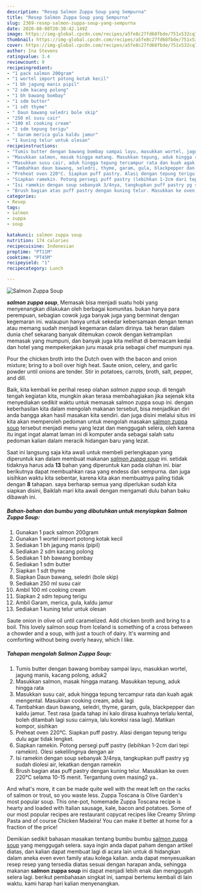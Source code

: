 ```yaml
---
description: "Resep Salmon Zuppa Soup yang Sempurna"
title: "Resep Salmon Zuppa Soup yang Sempurna"
slug: 2369-resep-salmon-zuppa-soup-yang-sempurna
date: 2020-08-08T20:38:42.149Z
image: https://img-global.cpcdn.com/recipes/a5fe8c27fd68fbde/751x532cq70/salmon-zuppa-soup-foto-resep-utama.jpg
thumbnail: https://img-global.cpcdn.com/recipes/a5fe8c27fd68fbde/751x532cq70/salmon-zuppa-soup-foto-resep-utama.jpg
cover: https://img-global.cpcdn.com/recipes/a5fe8c27fd68fbde/751x532cq70/salmon-zuppa-soup-foto-resep-utama.jpg
author: Ina Stevens
ratingvalue: 3.4
reviewcount: 9
recipeingredient:
- "1 pack salmon 200gram"
- "1 wortel import potong kotak kecil"
- "1 bh jagung manis pipil"
- "2 sdm kacang polong"
- "1 bh bawang bombay"
- "1 sdm butter"
- "1 sdt thyme"
- " Daun bawang seledri bole skip"
- "250 ml susu cair"
- "100 ml cooking cream"
- "2 sdm tepung terigu"
- " Garam merica gula kaldu jamur"
- "1 kuning telur untuk olesan"
recipeinstructions:
- "Tumis butter dengan bawang bombay sampai layu, masukkan wortel, jagung manis, kacang polong, aduk2"
- "Masukkan salmon, masak hingga matang. Masukkan tepung, aduk hingga rata"
- "Masukkan susu cair, aduk hingga tepung tercampur rata dan kuah agak mengental. Masukkan cooking cream, aduk lagi"
- "Tambahkan daun bawang, seledri, thyme, garam, gula, blackpepper dan kaldu jamur. Test rasa (pada tahap ini kalo dirasa kuahnya terlalu kental, boleh ditambah lagi susu cairnya, lalu koreksi rasa lagi). Matikan kompor, sisihkan"
- "Preheat oven 220°C. Siapkan puff pastry. Alasi dengan tepung terigu dulu agar tidak lengket."
- "Siapkan ramekin. Potong persegi puff pastry (lebihkan 1-2cm dari tepi ramekin). Olesi sekelilingnya dengan air"
- "Isi ramekin dengan soup sebanyak 3/4nya, tangkupkan puff pastry yg sudah diolesi air, lekatkan dengan ramekin"
- "Brush bagian atas puff pastry dengan kuning telur. Masukkan ke oven 220°C selama 10-15 menit. Tergantung oven masing2 ya.."
categories:
- Resep
tags:
- salmon
- zuppa
- soup

katakunci: salmon zuppa soup 
nutrition: 174 calories
recipecuisine: Indonesian
preptime: "PT11M"
cooktime: "PT45M"
recipeyield: "1"
recipecategory: Lunch

---
```



![Salmon Zuppa Soup](https://img-global.cpcdn.com/recipes/a5fe8c27fd68fbde/751x532cq70/salmon-zuppa-soup-foto-resep-utama.jpg)

<b><i>salmon zuppa soup</i></b>, Memasak bisa menjadi suatu hobi yang menyenangkan dilakukan oleh berbagai komunitas. bukan hanya para perempuan, sebagian cowok juga banyak juga yang berminat dengan kegemaran ini. walaupun hanya untuk sekedar kebersamaan dengan teman atau memang sudah menjadi kegemaran dalam dirinya. tak heran dalam dunia chef sekarang banyak ditemukan cowok dengan ketrampilan memasak yang mumpuni, dan banyak juga kita melihat di bermacam kedai dan hotel yang mempekerjakan juru masak pria sebagai chef mumpuni nya.

Pour the chicken broth into the Dutch oven with the bacon and onion mixture; bring to a boil over high heat. Saute onion, celery, and garlic powder until onions are tender. Stir in potatoes, carrots, broth, salt, pepper, and dill.

Baik, kita kembali ke perihal resep olahan <i>salmon zuppa soup</i>. di tengah tengah kegiatan kita, mungkin akan terasa membahagiakan jika sejenak kita menyediakan sedikit waktu untuk memasak salmon zuppa soup ini. dengan keberhasilan kita dalam mengolah makanan tersebut, bisa menjadikan diri anda bangga akan hasil masakan kita sendiri. dan juga disini melalui situs ini kita akan memperoleh pedoman untuk mengolah masakan <u>salmon zuppa soup</u> tersebut menjadi menu yang lezat dan menggugah selera, oleh karena itu ingat ingat alamat laman ini di komputer anda sebagai salah satu pedoman kalian dalam meracik hidangan baru yang lezat.


Saat ini langsung saja kita awali untuk membeli perlengkapan yang diperuntuk kan dalam membuat makanan <u><i>salmon zuppa soup</i></u> ini. setidak tidaknya harus ada <b>13</b> bahan yang diperuntuk kan pada olahan ini. biar berikutnya dapat membuahkan rasa yang endess dan sempurna. dan juga sisihkan waktu kita sebentar, karena kita akan membuatnya paling tidak dengan <b>8</b> tahapan. saya berharap semua yang diperlukan sudah kita siapkan disini, Baiklah mari kita awali dengan mengamati dulu bahan baku dibawah ini.

<!--inarticleads1-->

##### Bahan-bahan dan bumbu yang dibutuhkan untuk menyiapkan Salmon Zuppa Soup:

1. Gunakan 1 pack salmon 200gram
1. Gunakan 1 wortel import potong kotak kecil
1. Sediakan 1 bh jagung manis (pipil)
1. Sediakan 2 sdm kacang polong
1. Sediakan 1 bh bawang bombay
1. Sediakan 1 sdm butter
1. Siapkan 1 sdt thyme
1. Siapkan  Daun bawang, seledri (bole skip)
1. Sediakan 250 ml susu cair
1. Ambil 100 ml cooking cream
1. Siapkan 2 sdm tepung terigu
1. Ambil  Garam, merica, gula, kaldu jamur
1. Sediakan 1 kuning telur untuk olesan


Saute onion in olive oil until caramelized. Add chicken broth and bring to a boil. This lovely salmon soup from Iceland is something of a cross between a chowder and a soup, with just a touch of dairy. It&#39;s warming and comforting without being overly heavy, which I like. 

<!--inarticleads2-->

##### Tahapan mengolah Salmon Zuppa Soup:

1. Tumis butter dengan bawang bombay sampai layu, masukkan wortel, jagung manis, kacang polong, aduk2
1. Masukkan salmon, masak hingga matang. Masukkan tepung, aduk hingga rata
1. Masukkan susu cair, aduk hingga tepung tercampur rata dan kuah agak mengental. Masukkan cooking cream, aduk lagi
1. Tambahkan daun bawang, seledri, thyme, garam, gula, blackpepper dan kaldu jamur. Test rasa (pada tahap ini kalo dirasa kuahnya terlalu kental, boleh ditambah lagi susu cairnya, lalu koreksi rasa lagi). Matikan kompor, sisihkan
1. Preheat oven 220°C. Siapkan puff pastry. Alasi dengan tepung terigu dulu agar tidak lengket.
1. Siapkan ramekin. Potong persegi puff pastry (lebihkan 1-2cm dari tepi ramekin). Olesi sekelilingnya dengan air
1. Isi ramekin dengan soup sebanyak 3/4nya, tangkupkan puff pastry yg sudah diolesi air, lekatkan dengan ramekin
1. Brush bagian atas puff pastry dengan kuning telur. Masukkan ke oven 220°C selama 10-15 menit. Tergantung oven masing2 ya..


And what&#39;s more, it can be made quite well with the meat left on the racks of salmon or trout, so you waste less. Zuppa Toscana is Olive Garden&#39;s most popular soup. This one-pot, homemade Zuppa Toscana recipe is hearty and loaded with Italian sausage, kale, bacon and potatoes. Some of our most popular recipes are restaurant copycat recipes like Creamy Shrimp Pasta and of course Chicken Madeira! You can make it better at home for a fraction of the price! 

Demikian sedikit bahasan masakan tentang bumbu bumbu <u>salmon zuppa soup</u> yang menggugah selera. saya ingin anda dapat paham dengan artikel diatas, dan kalian dapat membuat lagi di acara lain untuk di hidangkan dalam aneka even even family atau kolega kalian. anda dapat menyesuaikan resep resep yang tersedia diatas sesuai dengan harapan anda, sehingga makanan <b>salmon zuppa soup</b> ini dapat menjadi lebih enak dan menggugah selera lagi. berikut pembahasan singkat ini, sampai bertemu kembali di lain waktu. kami harap hari kalian menyenangkan.
